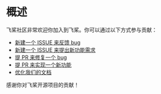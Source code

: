 # 概述


飞桨社区非常欢迎你加入到飞桨。你可以通过以下方式参与贡献：


- [新建一个 ISSUE 来反馈 bug](https://github.com/PaddlePaddle/Paddle/issues/new/choose)
- [新建一个 ISSUE 来提出新功能需求](https://github.com/PaddlePaddle/Paddle/issues/new/choose)
- [提 PR 来修复一个 bug](https://www.paddlepaddle.org.cn/documentation/docs/zh/guides/10_contribution/local_dev_guide_cn.html)
- [提 PR 来实现一个新功能](https://www.paddlepaddle.org.cn/documentation/docs/zh/guides/10_contribution/local_dev_guide_cn.html)
- [优化我们的文档](https://github.com/PaddlePaddle/docs/wiki/%E6%96%87%E6%A1%A3%E8%B4%A1%E7%8C%AE%E6%8C%87%E5%8D%97)

感谢你对飞桨开源项目的贡献！
